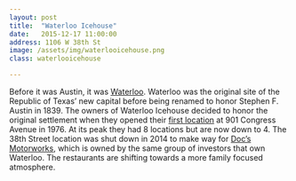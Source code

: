 ```yaml
---
layout: post
title:  "Waterloo Icehouse"
date:   2015-12-17 11:00:00
address: 1106 W 38th St
image: /assets/img/waterlooicehouse.png
class: waterlooicehouse

---
```

Before it was Austin, it was [Waterloo](https://en.wikipedia.org/wiki/Waterloo,_Texas). Waterloo was the original site of the Republic of Texas’ new capital before being renamed to honor Stephen F. Austin in 1839. The owners of Waterloo Icehouse decided to honor the original settlement when they opened their [first location](http://waterlooicehouse.com/history) at 901 Congress Avenue in 1976. At its peak they had 8 locations but are now down to 4. The 38th Street location was shut down in 2014 to make way for [Doc’s Motorworks](http://eatdrinkdocs.com/), which is owned by the same group of investors that own Waterloo. The restaurants are shifting towards a more family focused atmosphere. 
